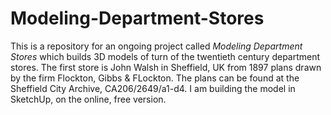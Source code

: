 # Modeling-Department-Stores

This is a repository for an ongoing project called <i>Modeling Department Stores</i> which builds 3D models of turn of the twentieth century department stores. The first store is John Walsh in Sheffield, UK from 1897 plans drawn by the firm Flockton, Gibbs & FLockton. The plans can be found at the Sheffield City Archive, CA206/2649/a1-d4. I am building the model in SketchUp, on the online, free version.